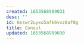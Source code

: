 ```yaml
---
created: 1653568989031
desc: ''
id: 6sswr2uyxu5afk6vxz8af0g
title: Consul
updated: 1653568989030
---
```

   
